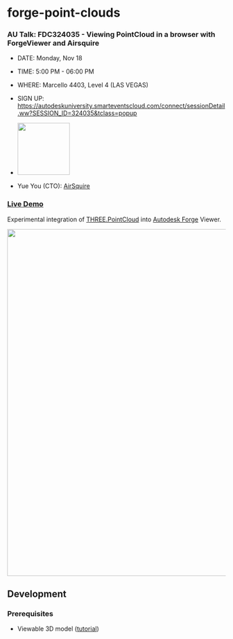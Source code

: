# forge-point-clouds

### AU Talk: FDC324035 - Viewing PointCloud in a browser with ForgeViewer and Airsquire


- DATE: Monday, Nov 18
- TIME: 5:00 PM - 06:00 PM
- WHERE: Marcello 4403, Level 4 (LAS VEGAS)
- SIGN UP: https://autodeskuniversity.smarteventscloud.com/connect/sessionDetail.ww?SESSION_ID=324035&tclass=popup

- <img src="https://autodeskuniversity.smarteventscloud.com/fileDownload/89FEF0D94715403DC66EA02C0342F7683F60A2A950B4C114455B33B768053035A7C91EF36E74A533393ED1B9AA2C4914/DA388B80EF0610B4D5ECAEF7CE90B823.jpg" width="120px" />
- Yue You (CTO): [AirSquire](https://www.airsquire.ai)

### [Live Demo](https://wallabyway.github.io/forge-point-clouds/)

Experimental integration of [THREE.PointCloud](https://github.com/mrdoob/three.js/blob/r71/src/objects/PointCloud.js)
into [Autodesk Forge](https://forge.autodesk.com) Viewer.

<img src="https://user-images.githubusercontent.com/440241/68167003-f66ac080-ff18-11e9-9e70-4c1c2ff4b46d.gif" width="800px" />


## Development

### Prerequisites

- Viewable 3D model ([tutorial](https://forge.autodesk.com/en/docs/model-derivative/v2/tutorials/prepare-file-for-viewer))


